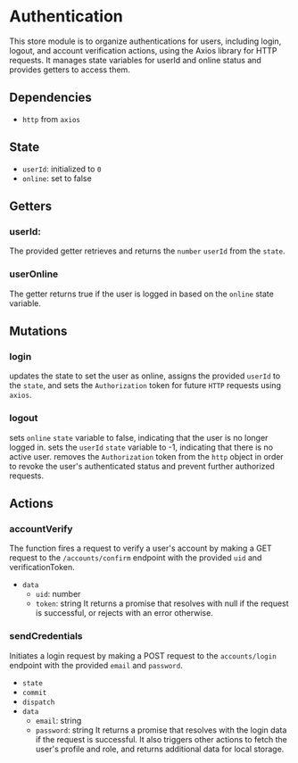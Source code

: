 Authentication  
===============

This store module is to organize authentications for users, including login, logout, and account verification actions, using the Axios library for HTTP requests. It manages state variables for userId and online status and provides getters to access them.

## Dependencies
- `http` from `axios`

## State
- `userId`: initialized to `0`
- `online`: set to false 

## Getters

### userId: 
The provided getter retrieves and returns the `number` `userId` from the `state`.

### userOnline
The getter returns true if the user is logged in based on the `online` state variable.


## Mutations

### login
updates the state to set the user as online, assigns the provided `userId` to the `state`, and sets the `Authorization` token for future `HTTP` requests using `axios`.

### logout 
sets `online` `state` variable to false, indicating that the user is no longer logged in.
sets the `userId` `state` variable to -1, indicating that there is no active user.
removes the `Authorization` token from the `http` object in order to revoke the user's authenticated status and prevent further authorized requests. 

## Actions

### accountVerify
The function fires a request to verify a user's account by making a GET request to the `/accounts/confirm` endpoint with the provided `uid` and verificationToken. 
- `data`
  - `uid`: number 
  - `token`: string
It returns a promise that resolves with null if the request is successful, or rejects with an error otherwise.

### sendCredentials  
Initiates a login request by making a POST request to the `accounts/login` endpoint with the provided `email` and `password`. 
- `state`
- `commit`
- `dispatch`
- `data`
  - `email`: string
  - `password`: string 
It returns a promise that resolves with the login data if the request is successful. 
It also triggers other actions to fetch the user's profile and role, and returns additional data for local storage.
